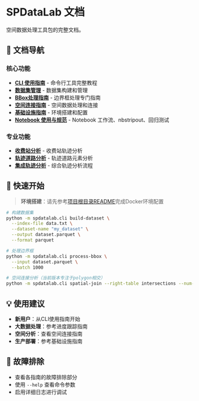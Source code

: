 # SPDataLab 文档

空间数据处理工具包的完整文档。

## 📖 文档导航

### 核心功能
- **[CLI 使用指南](cli_usage_guide.md)** - 命令行工具完整教程
- **[数据集管理](dataset_management.md)** - 数据集构建和管理
- **[BBox处理指南](bbox_integration_guide.md)** - 边界框处理专门指南
- **[空间连接指南](spatial_join.md)** - 空间数据处理和连接
- **[基础设施指南](infrastructure_guide.md)** - 环境搭建和配置
- **[Notebook 使用与规范](notebook_guide.md)** - Notebook 工作流、nbstripout、回归测试

### 专业功能
- **[收费站分析](toll_station_analysis.md)** - 收费站轨迹分析
- **[轨迹道路分析](trajectory_road_analysis_guide.md)** - 轨迹道路元素分析
- **[集成轨迹分析](integrated_trajectory_analysis_guide.md)** - 综合轨迹分析流程

## 🚀 快速开始

> **环境搭建**：请先参考[项目根目录README](../README.md)完成Docker环境配置

```bash
# 构建数据集
python -m spdatalab.cli build-dataset \
  --index-file data.txt \
  --dataset-name "my_dataset" \
  --output dataset.parquet \
  --format parquet

# 处理边界框
python -m spdatalab.cli process-bbox \
  --input dataset.parquet \
  --batch 1000

# 空间连接分析（当前版本专注于polygon相交）
python -m spdatalab.cli spatial-join --right-table intersections --num-bbox 2000
```

## 💡 使用建议

- **新用户**：从CLI使用指南开始
- **大数据处理**：参考进度跟踪指南  
- **空间分析**：查看空间连接指南
- **生产部署**：参考基础设施指南

## 🔧 故障排除

- 查看各指南的故障排除部分
- 使用 `--help` 查看命令参数
- 启用详细日志进行调试 